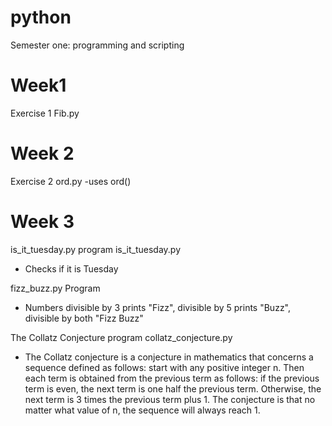 # python
Semester one: programming and scripting

# Week1
Exercise 1
Fib.py


# Week 2
Exercise 2
ord.py
-uses ord()


# Week 3
is_it_tuesday.py program    is_it_tuesday.py
- Checks if it is Tuesday

fizz_buzz.py Program
- Numbers divisible by 3 prints "Fizz", divisible by 5 prints "Buzz", divisible by both "Fizz Buzz" 

The Collatz Conjecture program    collatz_conjecture.py
- The Collatz conjecture is a conjecture in mathematics that concerns a sequence defined as follows: start with any positive integer n. Then each term is obtained from the previous term as follows: if the previous term is even, the next term is one half the previous term. Otherwise, the next term is 3 times the previous term plus 1. The conjecture is that no matter what value of n, the sequence will always reach 1.
